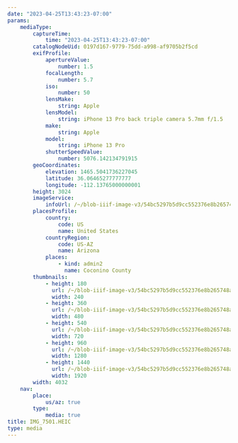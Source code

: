 ```yaml
---
date: "2023-04-25T13:43:23-07:00"
params:
    mediaType:
        captureTime:
            time: "2023-04-25T13:43:23-07:00"
        catalogNodeUid: 0197d167-9779-75dd-a998-af9705b2f5cd
        exifProfile:
            apertureValue:
                number: 1.5
            focalLength:
                number: 5.7
            iso:
                number: 50
            lensMake:
                string: Apple
            lensModel:
                string: iPhone 13 Pro back triple camera 5.7mm f/1.5
            make:
                string: Apple
            model:
                string: iPhone 13 Pro
            shutterSpeedValue:
                number: 5076.142134791915
        geoCoordinates:
            elevation: 1465.5041736227045
            latitude: 36.06465277777777
            longitude: -112.13765000000001
        height: 3024
        imageService:
            infoUrl: /~/blob-iiif-image-v3/54bc5297b5d9cc552376e8b265748a6de47746969d5183ef2670e88dc1265002/info.json
        placesProfile:
            country:
                code: US
                name: United States
            countryRegion:
                code: US-AZ
                name: Arizona
            places:
                - kind: admin2
                  name: Coconino County
        thumbnails:
            - height: 180
              url: /~/blob-iiif-image-v3/54bc5297b5d9cc552376e8b265748a6de47746969d5183ef2670e88dc1265002/full/240%2C180/0/default.jpg
              width: 240
            - height: 360
              url: /~/blob-iiif-image-v3/54bc5297b5d9cc552376e8b265748a6de47746969d5183ef2670e88dc1265002/full/480%2C360/0/default.jpg
              width: 480
            - height: 540
              url: /~/blob-iiif-image-v3/54bc5297b5d9cc552376e8b265748a6de47746969d5183ef2670e88dc1265002/full/720%2C540/0/default.jpg
              width: 720
            - height: 960
              url: /~/blob-iiif-image-v3/54bc5297b5d9cc552376e8b265748a6de47746969d5183ef2670e88dc1265002/full/1280%2C960/0/default.jpg
              width: 1280
            - height: 1440
              url: /~/blob-iiif-image-v3/54bc5297b5d9cc552376e8b265748a6de47746969d5183ef2670e88dc1265002/full/1920%2C1440/0/default.jpg
              width: 1920
        width: 4032
    nav:
        place:
            us/az: true
        type:
            media: true
title: IMG_7501.HEIC
type: media
---
```

